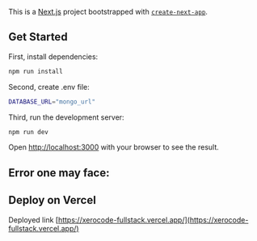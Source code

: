 This is a [Next.js](https://nextjs.org/) project bootstrapped with [`create-next-app`](https://github.com/vercel/next.js/tree/canary/packages/create-next-app).

## Get Started

First, install dependencies:

```bash
npm run install

```
Second, create .env file:

```bash
DATABASE_URL="mongo_url"

```

Third, run the development server:

```bash
npm run dev

```

Open [http://localhost:3000](http://localhost:3000) with your browser to see the result.

## Error one may face:



## Deploy on Vercel
Deployed link [https://xerocode-fullstack.vercel.app/](https://xerocode-fullstack.vercel.app/)

